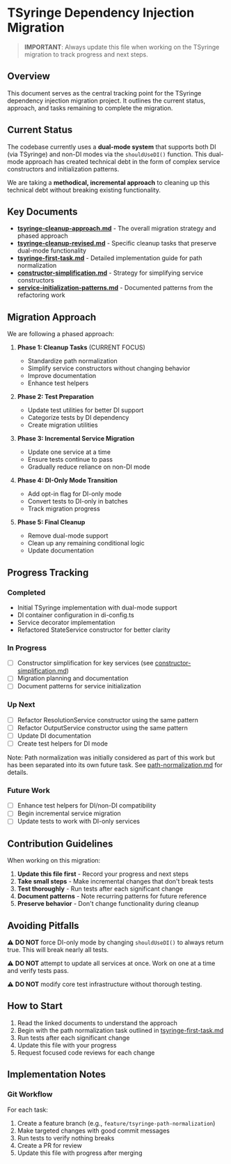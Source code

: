 # TSyringe Dependency Injection Migration

> **IMPORTANT**: Always update this file when working on the TSyringe migration to track progress and next steps.

## Overview

This document serves as the central tracking point for the TSyringe dependency injection migration project. It outlines the current status, approach, and tasks remaining to complete the migration.

## Current Status

The codebase currently uses a **dual-mode system** that supports both DI (via TSyringe) and non-DI modes via the `shouldUseDI()` function. This dual-mode approach has created technical debt in the form of complex service constructors and initialization patterns.

We are taking a **methodical, incremental approach** to cleaning up this technical debt without breaking existing functionality.

## Key Documents

* [**tsyringe-cleanup-approach.md**](./tsyringe-cleanup-approach.md) - The overall migration strategy and phased approach
* [**tsyringe-cleanup-revised.md**](./tsyringe-cleanup-revised.md) - Specific cleanup tasks that preserve dual-mode functionality
* [**tsyringe-first-task.md**](./tsyringe-first-task.md) - Detailed implementation guide for path normalization
* [**constructor-simplification.md**](./constructor-simplification.md) - Strategy for simplifying service constructors
* [**service-initialization-patterns.md**](./service-initialization-patterns.md) - Documented patterns from the refactoring work

## Migration Approach

We are following a phased approach:

1. **Phase 1: Cleanup Tasks** (CURRENT FOCUS)
   - Standardize path normalization
   - Simplify service constructors without changing behavior
   - Improve documentation
   - Enhance test helpers

2. **Phase 2: Test Preparation**
   - Update test utilities for better DI support
   - Categorize tests by DI dependency
   - Create migration utilities

3. **Phase 3: Incremental Service Migration**
   - Update one service at a time
   - Ensure tests continue to pass
   - Gradually reduce reliance on non-DI mode

4. **Phase 4: DI-Only Mode Transition**
   - Add opt-in flag for DI-only mode
   - Convert tests to DI-only in batches
   - Track migration progress

5. **Phase 5: Final Cleanup**
   - Remove dual-mode support
   - Clean up any remaining conditional logic
   - Update documentation

## Progress Tracking

### Completed
- Initial TSyringe implementation with dual-mode support
- DI container configuration in di-config.ts
- Service decorator implementation
- Refactored StateService constructor for better clarity

### In Progress
- [ ] Constructor simplification for key services (see [constructor-simplification.md](./constructor-simplification.md))
- [ ] Migration planning and documentation
- [ ] Document patterns for service initialization

### Up Next
- [ ] Refactor ResolutionService constructor using the same pattern
- [ ] Refactor OutputService constructor using the same pattern
- [ ] Update DI documentation
- [ ] Create test helpers for DI mode

Note: Path normalization was initially considered as part of this work but has been separated into its own future task. See [path-normalization.md](./path-normalization.md) for details.

### Future Work
- [ ] Enhance test helpers for DI/non-DI compatibility
- [ ] Begin incremental service migration
- [ ] Update tests to work with DI-only services

## Contribution Guidelines

When working on this migration:

1. **Update this file first** - Record your progress and next steps
2. **Take small steps** - Make incremental changes that don't break tests
3. **Test thoroughly** - Run tests after each significant change
4. **Document patterns** - Note recurring patterns for future reference
5. **Preserve behavior** - Don't change functionality during cleanup

## Avoiding Pitfalls

⚠️ **DO NOT** force DI-only mode by changing `shouldUseDI()` to always return true. This will break nearly all tests.

⚠️ **DO NOT** attempt to update all services at once. Work on one at a time and verify tests pass.

⚠️ **DO NOT** modify core test infrastructure without thorough testing.

## How to Start

1. Read the linked documents to understand the approach
2. Begin with the path normalization task outlined in [tsyringe-first-task.md](./tsyringe-first-task.md)
3. Run tests after each significant change
4. Update this file with your progress
5. Request focused code reviews for each change

## Implementation Notes

### Git Workflow

For each task:
1. Create a feature branch (e.g., `feature/tsyringe-path-normalization`)
2. Make targeted changes with good commit messages
3. Run tests to verify nothing breaks
4. Create a PR for review
5. Update this file with progress after merging